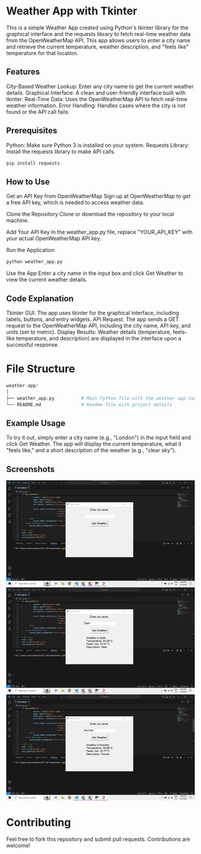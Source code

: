 # Weather App with Tkinter

This is a simple Weather App created using Python's tkinter library for the graphical interface and the requests library to fetch real-time weather data from the OpenWeatherMap API. This app allows users to enter a city name and retrieve the current temperature, weather description, and "feels like" temperature for that location.

## Features

City-Based Weather Lookup: Enter any city name to get the current weather details.
Graphical Interface: A clean and user-friendly interface built with tkinter.
Real-Time Data: Uses the OpenWeatherMap API to fetch real-time weather information.
Error Handling: Handles cases where the city is not found or the API call fails.

## Prerequisites

Python: Make sure Python 3 is installed on your system.
Requests Library: Install the requests library to make API calls.

```python
pip install requests
```

## How to Use

Get an API Key from OpenWeatherMap
Sign up at OpenWeatherMap to get a free API key, which is needed to access weather data.

Clone the Repository
Clone or download the repository to your local machine.

Add Your API Key
In the weather_app.py file, replace "YOUR_API_KEY" with your actual OpenWeatherMap API key.

Run the Application

```python
python weather_app.py
```
Use the App
Enter a city name in the input box and click Get Weather to view the current weather details.

## Code Explanation

Tkinter GUI: The app uses tkinter for the graphical interface, including labels, buttons, and entry widgets.
API Request: The app sends a GET request to the OpenWeatherMap API, including the city name, API key, and units (set to metric).
Display Results: Weather details (temperature, feels-like temperature, and description) are displayed in the interface upon a successful response.

# File Structure

```python
weather-app/
│
├── weather_app.py          # Main Python file with the weather app code
└── README.md               # Readme file with project details
```

## Example Usage

To try it out, simply enter a city name (e.g., "London") in the input field and click Get Weather. The app will display the current temperature, what it "feels like," and a short description of the weather (e.g., "clear sky").

## Screenshots

![Weather App Screenshot1](https://github.com/prkshdas/Weather-App-with-Tkinter/blob/main/web_app1.png)
![Weather App Screenshot2](https://github.com/prkshdas/Weather-App-with-Tkinter/blob/main/wed_app2.png)
![Weather App Screenshot3](https://github.com/prkshdas/Weather-App-with-Tkinter/blob/main/web_app3.png)

# Contributing
Feel free to fork this repository and submit pull requests. Contributions are welcome!
